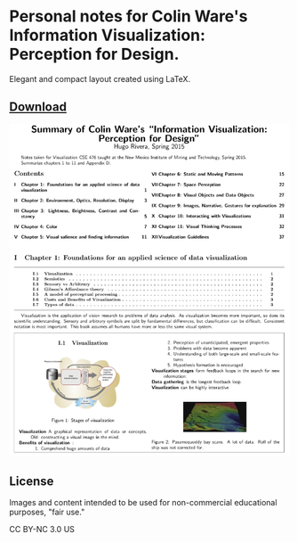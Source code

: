 # Personal notes for Colin Ware's Information Visualization: Perception for Design.

Elegant and compact layout created using LaTeX.

## [Download](./perception_for_design.pdf)

![preview.png](./preview.png)

## License

Images and content intended to be used for non-commercial educational purposes, "fair use."

CC BY-NC 3.0 US
